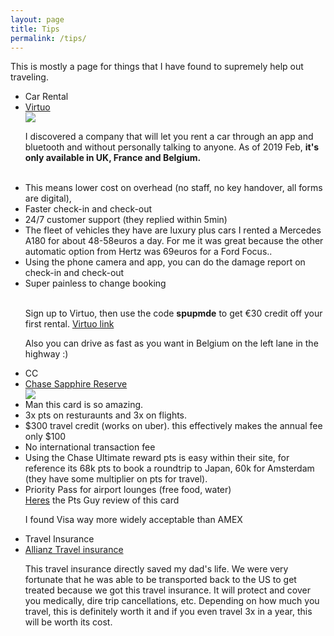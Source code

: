 ```yaml
---
layout: page
title: Tips
permalink: /tips/
---
```


This is mostly a page for things that I have found to supremely help out traveling.

<div class="space">

<ul>
  <li class="gear_header">Car Rental
 <li class="gear_li"><a href="http://bit.ly/VirtuoApp">Virtuo</a> </li>

<div class="post-image"><img src="https://cdn.leadersleague.com/origami-redaction/media/cache/articles/full_article/578decd0ee56e.jpg" class="gear"/></div>

I discovered a company that will let you rent a car through an app and bluetooth and without personally talking to anyone. As of 2019 Feb, <strong>it's only available in UK, France and Belgium.</strong>
<br><br>
<li>This means lower cost on overhead (no staff, no key handover, all forms are digital), 
<li>Faster check-in and check-out
<li>24/7 customer support (they replied within 5min)
<li>The fleet of vehicles they have are luxury plus cars I rented a Mercedes A180 for about 48-58euros a day. For me it was great because the other automatic option from Hertz was 69euros for a Ford Focus..
<li>Using the phone camera and app, you can do the damage report on check-in and check-out
<li>Super painless to change booking
<br><br>
<p>Sign up to Virtuo, then use the code <strong>spupmde</strong> to get €30 credit off your first rental. 
<a href="http://bit.ly/VirtuoApp">Virtuo link</a>

<p>Also you can drive as fast as you want in Belgium on the left lane in the highway :)


<div class="space">
  <li class="gear_header">CC
<li class="gear_li"><a href="https://creditcards.chase.com/rewards-credit-cards/chase-sapphire-reserve?CELL=6290">Chase Sapphire Reserve </a></li>

<div class="post-image"><img src="https://i2.wp.com/arichjourney.com/wp-content/uploads/2017/12/chase-sapphire-reserve-card-mst4.jpeg" class="gear"/></div>
<li>Man this card is so amazing. 
<li>3x pts on resturaunts and 3x on flights.
<li>$300 travel credit (works on uber). this effectively makes the annual fee only $100
<li>No international transaction fee
<li>Using the Chase Ultimate reward pts is easy within their site, for reference its 68k pts to book a roundtrip to Japan, 60k for Amsterdam (they have some multiplier on pts for travel).
<li>Priority Pass for airport lounges (free food, water)
<br>
<a href="https://thepointsguy.com/guide/chase-sapphire-reserve-review/">Heres</a> the Pts Guy review of this card
<p>I found Visa way more widely acceptable than AMEX



<div class="space">
  <li class="gear_header">Travel Insurance
<li class="gear_li"><a href="https://www.allianztravelinsurance.com/">Allianz Travel insurance</a></li>
<p>This travel insurance directly saved my dad's life. We were very fortunate that he was able to be transported back to the US to get treated because we got this travel insurance. It will protect and cover you medically, dire trip cancellations, etc. Depending on how much you travel, this is definitely worth it and if you even travel 3x in a year, this will be worth its cost. </p>
